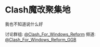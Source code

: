 # **Clash魔改聚集地**

我也不知道说什么好

讨论群组: [@Clash_For_Windows_Reform](https://Clash_For_Windows_Reform)
频道: [@Clash_For_Windows_Reform_GGB](https://Clash_For_Windows_Reform_GGB)

